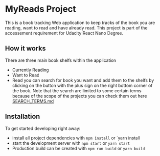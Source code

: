 # MyReads Project
This is a book tracking Web application to keep tracks of the book you are reading, want to read and have already read. This project is part of the accessement requirement for Udacity React Nano Degree.

## How it works

There are three main book shelfs within the application 
* Currently Reading
* Want to Read
* Read
you can search for book you want and add them to the shelfs by clicking on the button with the plus sign on the right bottom corner of the book. 
Note that the search are limited to some certain terms because of the scope of the projects you can check them out here [SEARCH_TERMS.md](SEARCH_TERMS.md)

## Installation

To get started developing right away:

* install all project dependencies with `npm install` or `yarn install
* start the development server with `npm start` or `yarn start`
* Production build can be created with `npm run build` or `yarn build`
